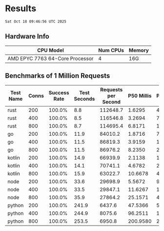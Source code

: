# Results
`Sat Oct 18 09:46:56 UTC 2025`
## Hardware Info
| CPU Model | Num CPUs | Memory |
| --------- | -------- | ------ |
| AMD EPYC 7763 64-Core Processor | 4 | 16G |

## Benchmarks of 1 Million Requests
| Test Name | Conns | Success Rate | Test Seconds | Requests per Second | P50 Millis | P99 Millis | P99.9 Millis | API Memory MB | API CPU Time | API Threads |
| --------- | ----- | ------------ | ------------ | ------------------- | ---------- | ---------- | ------------ | ------------- | ------------ | ----------- |
| rust | 200 | 100.0% | 8.8 | 112648.7 | 1.6295 | 4.4889 | 6.1249 | 8.6 | 00:00:17 | 5 |
| rust | 400 | 100.0% | 8.5 | 116546.8 | 3.2694 | 7.1661 | 9.3304 | 12.9 | 00:00:17 | 5 |
| rust | 800 | 100.0% | 8.7 | 114695.4 | 6.8171 | 11.2573 | 16.2843 | 22.1 | 00:00:17 | 5 |
| go | 200 | 100.0% | 11.9 | 84010.2 | 1.8716 | 7.5586 | 10.4561 | 18.4 | 00:00:28 | 12 |
| go | 400 | 100.0% | 11.5 | 86819.3 | 3.9159 | 13.9829 | 19.7155 | 24.4 | 00:00:27 | 12 |
| go | 800 | 100.0% | 11.5 | 86976.2 | 8.2350 | 24.4471 | 36.5889 | 37.6 | 00:00:27 | 12 |
| kotlin | 200 | 100.0% | 14.9 | 66939.9 | 2.1138 | 12.3217 | 29.9891 | 512.1 | 00:00:41 | 30 |
| kotlin | 400 | 100.0% | 14.1 | 70741.1 | 4.6782 | 21.3113 | 65.3643 | 504.4 | 00:00:38 | 30 |
| kotlin | 800 | 100.0% | 15.9 | 63022.7 | 10.6678 | 42.6003 | 135.7749 | 640.0 | 00:00:44 | 30 |
| node | 200 | 100.0% | 33.6 | 29698.9 | 5.5672 | 9.9649 | 15.5232 | 109.6 | 00:00:34 | 7 |
| node | 400 | 100.0% | 33.5 | 29847.1 | 11.6267 | 19.1698 | 20.7526 | 143.0 | 00:00:33 | 7 |
| node | 800 | 100.0% | 35.9 | 27864.2 | 25.1571 | 41.2095 | 45.0362 | 153.1 | 00:00:36 | 7 |
| python | 200 | 100.0% | 241.9 | 6437.6 | 47.5366 | 54.9325 | 60.9445 | 34.6 | 00:04:02 | 1 |
| python | 400 | 100.0% | 244.9 | 8075.6 | 96.2511 | 109.7851 | 124.0037 | 37.5 | 00:04:05 | 1 |
| python | 800 | 100.0% | 253.5 | 6950.8 | 200.9580 | 228.7191 | 239.9089 | 42.9 | 00:04:13 | 1 |
